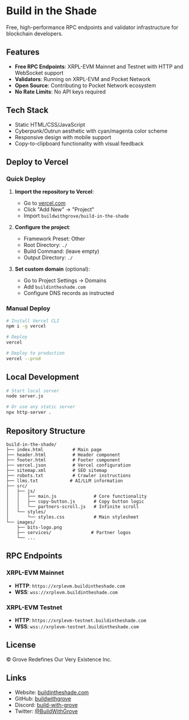 # Build in the Shade

Free, high-performance RPC endpoints and validator infrastructure for blockchain developers.

## Features

- **Free RPC Endpoints**: XRPL-EVM Mainnet and Testnet with HTTP and WebSocket support
- **Validators**: Running on XRPL-EVM and Pocket Network
- **Open Source**: Contributing to Pocket Network ecosystem
- **No Rate Limits**: No API keys required

## Tech Stack

- Static HTML/CSS/JavaScript
- Cyberpunk/Outrun aesthetic with cyan/magenta color scheme
- Responsive design with mobile support
- Copy-to-clipboard functionality with visual feedback

## Deploy to Vercel

### Quick Deploy

1. **Import the repository to Vercel**:
   - Go to [vercel.com](https://vercel.com)
   - Click "Add New" → "Project"
   - Import `buildwithgrove/build-in-the-shade`

2. **Configure the project**:
   - Framework Preset: Other
   - Root Directory: `./`
   - Build Command: (leave empty)
   - Output Directory: `./`

3. **Set custom domain** (optional):
   - Go to Project Settings → Domains
   - Add `buildintheshade.com`
   - Configure DNS records as instructed

### Manual Deploy

```bash
# Install Vercel CLI
npm i -g vercel

# Deploy
vercel

# Deploy to production
vercel --prod
```

## Local Development

```bash
# Start local server
node server.js

# Or use any static server
npx http-server .
```

## Repository Structure

```
build-in-the-shade/
├── index.html           # Main page
├── header.html          # Header component
├── footer.html          # Footer component
├── vercel.json          # Vercel configuration
├── sitemap.xml          # SEO sitemap
├── robots.txt           # Crawler instructions
├── llms.txt            # AI/LLM information
├── src/
│   ├── js/
│   │   ├── main.js              # Core functionality
│   │   ├── copy-button.js       # Copy button logic
│   │   └── partners-scroll.js   # Infinite scroll
│   └── styles/
│       └── styles.css           # Main stylesheet
└── images/
    ├── bits-logo.png
    ├── services/               # Partner logos
    └── ...
```

## RPC Endpoints

### XRPL-EVM Mainnet
- **HTTP**: `https://xrplevm.buildintheshade.com`
- **WSS**: `wss://xrplevm.buildintheshade.com`

### XRPL-EVM Testnet
- **HTTP**: `https://xrplevm-testnet.buildintheshade.com`
- **WSS**: `wss://xrplevm-testnet.buildintheshade.com`

## License

© Grove Redefines Our Very Existence Inc.

## Links

- Website: [buildintheshade.com](https://buildintheshade.com)
- GitHub: [buildwithgrove](https://github.com/buildwithgrove)
- Discord: [build-with-grove](https://discord.gg/build-with-grove)
- Twitter: [@BuildWithGrove](https://x.com/BuildWithGrove)
